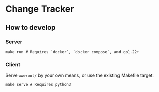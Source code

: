 # Change Tracker

## How to develop

### Server

```shell
make run # Requires `docker`, `docker compose`, and go1.22+
```

### Client

Serve `wwwroot/` by your own means, or use the existing Makefile target:

```shell
make serve # Requires python3
```
